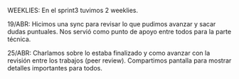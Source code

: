 WEEKLIES:
En el sprint3 tuvimos 2 weeklies.

19/ABR:
Hicimos una sync para revisar lo que pudimos avanzar y sacar dudas puntuales. Nos servió como punto de apoyo entre todos para la parte técnica.

25/ABR:
Charlamos sobre lo estaba finalizado y como avanzar con la revisión entre los trabajos (peer review). Compartimos pantalla para mostrar detalles importantes para todos.


